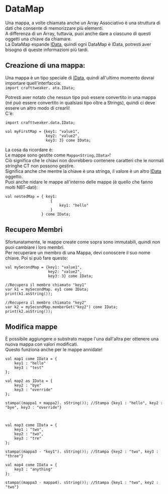 # DataMap

Una mappa, a volte chiamata anche un Array Associativo è una struttura di dati che consente di memorizzare più elementi.  
A differenza di un Array, tuttavia, puoi anche dare a ciascuno di questi oggetti una chiave da chiamare.  
La DataMap espande [IData](/Vanilla/Data/IData/), quindi ogni DataMap è IData, potresti aver bisogno di queste informazioni più tardi.

## Creazione di una mappa:

Una mappa è un tipo speciale di [IData](/Vanilla/Data/IData/), quindi all'ultimo momento dovrai importare quell'interfaccia:  
`import crafttweaker. ata.IData;`

Potresti aver notato che nessun tipo può essere convertito in una mappa (né può essere convertito in qualsiasi tipo oltre a Strings), quindi ci deve essere un altro modo di crearli!  
C'è:

```zenscript
import crafttweaker.data.IData;

val myFirstMap = {key1: "value1",
                  key2: "value2",
                  key3: 3} come IData;
```

La cosa da ricordare è:  
Le mappe sono gestite come `Mappa<String,IData>`!  
Ciò significa che le chiavi non dovrebbero contenere caratteri che le normali stringhe CT non possono gestire.  
Significa anche che mentre la chiave è una stringa, il valore è un altro [IData](/Vanilla/Data/IData/) oggetto.  
Puoi anche nidare le mappe all'interno delle mappe (è quello che fanno molti NBT-dati):

```zenscript
val nestedMap = { key1: 
                    {
                        key1: "hello"
                    }
                } come IData;
```

## Recupero Membri

Sfortunatamente, le mappe create come sopra sono immutabili, quindi non puoi cambiare i loro membri.  
Per recuperare un membro di una Mappa, devi conoscere il suo nome chiave. Poi si può fare questo:

```zenscript
val mySecondMap = {key1: "value1",
                   key2: "value2",
                   key3: 3} come IData;

//Recupera il membro chiamato "key1"
var k1 = mySecondMap. ey1 come IData;
print(k1.asString());

//Recupera il membro chiamato "key2"
var k2 = mySecondMap.memberGet("key2") come IData;
print(k2.asString());
```

## Modifica mappe

È possibile aggiungere o substrato mappe l'una dall'altra per ottenere una nuova mappa con valori modificati.  
Questo funziona anche per le mappe annidate!

```zenscript
val map1 come IData = {
    key1 : "hello"
    key3 : "test"
};

val map2 as IData = {
    key2 : "bye"
    key3 : "override"
};

stampa((mappa1 + mappa2). sString()); //Stampa {key1 : "hello", key2 : "bye", key3 : "override"}



val map3 come IData = {
    key1 : "two",
    key2 : "two",
    key3 : "tre"
};

stampa((mappa3 - "key1"). sString()); //Stampa {key2 : "two", key3 : "three"}

val map4 come IData = {
    key3 : "anything"
};

stampa((mappa3 - mappa4). sString()); //Stampa {key1 : "two", key2 : "two"}
```